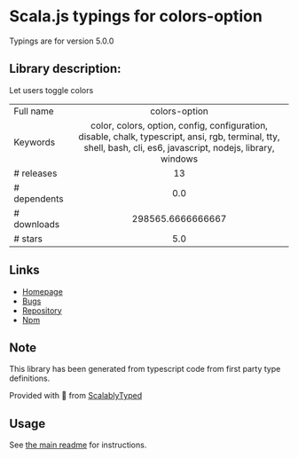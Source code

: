 
# Scala.js typings for colors-option

Typings are for version 5.0.0

## Library description:
Let users toggle colors

|                    |                 |
| ------------------ | :-------------: |
| Full name          | colors-option |
| Keywords           | color, colors, option, config, configuration, disable, chalk, typescript, ansi, rgb, terminal, tty, shell, bash, cli, es6, javascript, nodejs, library, windows |
| # releases         | 13 |
| # dependents       | 0.0 |
| # downloads        | 298565.6666666667 |
| # stars            | 5.0 |

## Links
- [Homepage](https://www.github.com/ehmicky/colors-option)
- [Bugs](https://github.com/ehmicky/colors-option/issues)
- [Repository](https://github.com/ehmicky/colors-option)
- [Npm](https://www.npmjs.com/package/colors-option)
    


## Note
This library has been generated from typescript code from first party type definitions.

Provided with :purple_heart: from [ScalablyTyped](https://github.com/oyvindberg/ScalablyTyped)

## Usage
See [the main readme](../../readme.md) for instructions.


